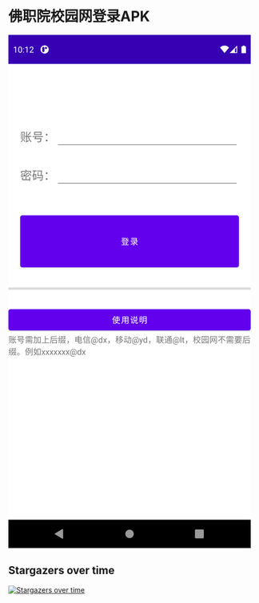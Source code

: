 # 佛职院校园网登录APK



![Screenshot_1622801548](https://github.com/killLuoti/FZxywLoginAPK/blob/main/Image/zhu.png)



## Stargazers over time

[![Stargazers over time](https://starchart.cc/killLuoti/FZxywLoginAPK.svg)](https://starchart.cc/killLuoti/FZxywLoginAPK)


